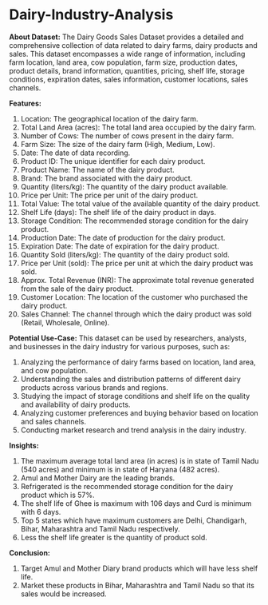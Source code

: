 # Dairy-Industry-Analysis
**About Dataset:**
The Dairy Goods Sales Dataset provides a detailed and comprehensive collection of data related to dairy farms, dairy products and sales.
This dataset encompasses a wide range of information, including farm location, land area, cow population, farm size, production dates, product details, brand information, quantities, pricing, shelf life, storage conditions, expiration dates, sales information, customer locations, sales channels.

**Features:**
1) Location: The geographical location of the dairy farm.
2) Total Land Area (acres): The total land area occupied by the dairy farm.
3) Number of Cows: The number of cows present in the dairy farm.
4) Farm Size: The size of the dairy farm (High, Medium, Low).
5) Date: The date of data recording.
6) Product ID: The unique identifier for each dairy product.
7) Product Name: The name of the dairy product.
8) Brand: The brand associated with the dairy product.
9) Quantity (liters/kg): The quantity of the dairy product available.
10) Price per Unit: The price per unit of the dairy product.
11) Total Value: The total value of the available quantity of the dairy product.
12) Shelf Life (days): The shelf life of the dairy product in days.
13) Storage Condition: The recommended storage condition for the dairy product.
14) Production Date: The date of production for the dairy product.
15) Expiration Date: The date of expiration for the dairy product.
16) Quantity Sold (liters/kg): The quantity of the dairy product sold.
17) Price per Unit (sold): The price per unit at which the dairy product was sold.
18) Approx. Total Revenue (INR): The approximate total revenue generated from the sale of the dairy product.
19) Customer Location: The location of the customer who purchased the dairy product.
20) Sales Channel: The channel through which the dairy product was sold (Retail, Wholesale, Online).

**Potential Use-Case:**
This dataset can be used by researchers, analysts, and businesses in the dairy industry for various purposes, such as:
1)	Analyzing the performance of dairy farms based on location, land area, and cow population.
2)	Understanding the sales and distribution patterns of different dairy products across various brands and regions.
3)	Studying the impact of storage conditions and shelf life on the quality and availability of dairy products.
4)	Analyzing customer preferences and buying behavior based on location and sales channels.
5)	Conducting market research and trend analysis in the dairy industry.

**Insights:**
1)	The maximum average total land area (in acres) is in state of Tamil Nadu (540 acres) and minimum is in state of Haryana (482 acres).
2)	Amul and Mother Dairy are the leading brands.
3)	Refrigerated is the recommended storage condition for the dairy product which is 57%.
4)	The shelf life of Ghee is maximum with 106 days and Curd is minimum with 6 days.
5)	Top 5 states which have maximum customers are Delhi, Chandigarh, Bihar, Maharashtra and Tamil Nadu respectively.
6)	Less the shelf life greater is the quantity of product sold.

**Conclusion:**
1)	Target Amul and Mother Diary brand products which will have less shelf life.
2)	Market these products in Bihar, Maharashtra and Tamil Nadu so that its sales would be increased.
